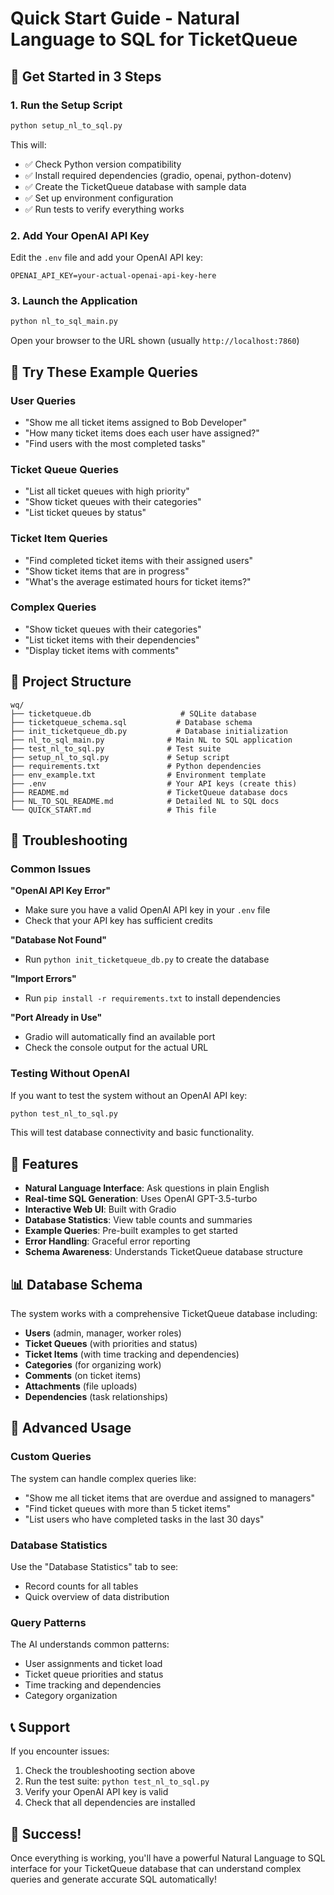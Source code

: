 # Quick Start Guide - Natural Language to SQL for TicketQueue

## 🚀 Get Started in 3 Steps

### 1. Run the Setup Script
```bash
python setup_nl_to_sql.py
```

This will:
- ✅ Check Python version compatibility
- ✅ Install required dependencies (gradio, openai, python-dotenv)
- ✅ Create the TicketQueue database with sample data
- ✅ Set up environment configuration
- ✅ Run tests to verify everything works

### 2. Add Your OpenAI API Key
Edit the `.env` file and add your OpenAI API key:
```
OPENAI_API_KEY=your-actual-openai-api-key-here
```

### 3. Launch the Application
```bash
python nl_to_sql_main.py
```

Open your browser to the URL shown (usually `http://localhost:7860`)

## 🎯 Try These Example Queries

### User Queries
- "Show me all ticket items assigned to Bob Developer"
- "How many ticket items does each user have assigned?"
- "Find users with the most completed tasks"

### Ticket Queue Queries
- "List all ticket queues with high priority"
- "Show ticket queues with their categories"
- "List ticket queues by status"

### Ticket Item Queries
- "Find completed ticket items with their assigned users"
- "Show ticket items that are in progress"
- "What's the average estimated hours for ticket items?"

### Complex Queries
- "Show ticket queues with their categories"
- "List ticket items with their dependencies"
- "Display ticket items with comments"

## 📁 Project Structure

```
wq/
├── ticketqueue.db                    # SQLite database
├── ticketqueue_schema.sql           # Database schema
├── init_ticketqueue_db.py           # Database initialization
├── nl_to_sql_main.py              # Main NL to SQL application
├── test_nl_to_sql.py              # Test suite
├── setup_nl_to_sql.py             # Setup script
├── requirements.txt               # Python dependencies
├── env_example.txt                # Environment template
├── .env                           # Your API keys (create this)
├── README.md                      # TicketQueue database docs
├── NL_TO_SQL_README.md            # Detailed NL to SQL docs
└── QUICK_START.md                 # This file
```

## 🔧 Troubleshooting

### Common Issues

**"OpenAI API Key Error"**
- Make sure you have a valid OpenAI API key in your `.env` file
- Check that your API key has sufficient credits

**"Database Not Found"**
- Run `python init_ticketqueue_db.py` to create the database

**"Import Errors"**
- Run `pip install -r requirements.txt` to install dependencies

**"Port Already in Use"**
- Gradio will automatically find an available port
- Check the console output for the actual URL

### Testing Without OpenAI

If you want to test the system without an OpenAI API key:
```bash
python test_nl_to_sql.py
```

This will test database connectivity and basic functionality.

## 🎨 Features

- **Natural Language Interface**: Ask questions in plain English
- **Real-time SQL Generation**: Uses OpenAI GPT-3.5-turbo
- **Interactive Web UI**: Built with Gradio
- **Database Statistics**: View table counts and summaries
- **Example Queries**: Pre-built examples to get started
- **Error Handling**: Graceful error reporting
- **Schema Awareness**: Understands TicketQueue database structure

## 📊 Database Schema

The system works with a comprehensive TicketQueue database including:

- **Users** (admin, manager, worker roles)
- **Ticket Queues** (with priorities and status)
- **Ticket Items** (with time tracking and dependencies)
- **Categories** (for organizing work)
- **Comments** (on ticket items)
- **Attachments** (file uploads)
- **Dependencies** (task relationships)

## 🚀 Advanced Usage

### Custom Queries
The system can handle complex queries like:
- "Show me all ticket items that are overdue and assigned to managers"
- "Find ticket queues with more than 5 ticket items"
- "List users who have completed tasks in the last 30 days"

### Database Statistics
Use the "Database Statistics" tab to see:
- Record counts for all tables
- Quick overview of data distribution

### Query Patterns
The AI understands common patterns:
- User assignments and ticket load
- Ticket queue priorities and status
- Time tracking and dependencies
- Category organization

## 📞 Support

If you encounter issues:
1. Check the troubleshooting section above
2. Run the test suite: `python test_nl_to_sql.py`
3. Verify your OpenAI API key is valid
4. Check that all dependencies are installed

## 🎉 Success!

Once everything is working, you'll have a powerful Natural Language to SQL interface for your TicketQueue database that can understand complex queries and generate accurate SQL automatically!
